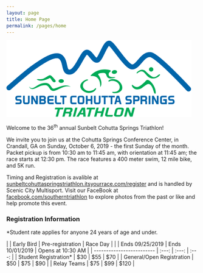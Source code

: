 ```yaml
---
layout: page
title: Home Page
permalink: /pages/home
---
```


![Southern Triathlon Logo](/images/logos/triathlon.png#right)

Welcome to the 36<sup>th</sup> annual Sunbelt Cohutta Springs Triathlon!

We invite you to join us at the Cohutta Springs Conference Center, in Crandall, GA on Sunday, October 6, 2019 - the first Sunday of the month. Packet pickup is from 10:30 am to 11:45 am, with orientation at 11:45 am; the race starts at 12:30 pm. The race features a 400 meter swim, 12 mile bike, and 5K run.

Timing and Registration is avalible at <a href="https://sunbeltcohuttaspringstriathlon.itsyourrace.com/register" target="register">sunbeltcohuttaspringstriathlon.itsyourrace.com/register</a> and is handled by Scenic City Multisport. Visit our FaceBook at [facebook.com/southerntriathlon](https://www.facebook.com/southerntriathlon) to explore photos from the past or like and help promote this event.

### Registration Information
*Student rate applies for anyone 24 years of age and under.

|                           | Early Bird       | Pre-registration | Race Day          |
|                           | Ends 09/25/2019  | Ends 10/01/2019  | Opens at 10:30 AM |
| ------------------------- |       :---:      |       :---:      |        :---:      |
| Student Registration*     |        $30       |        $55       |         $70       |
| General/Open Registration |        $50       |        $75       |         $90       |
| Relay Teams               |        $75       |        $99       |        $120       |

